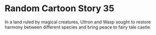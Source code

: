 # Random Cartoon Story 35

In a land ruled by magical creatures, Ultron and Wasp sought to restore harmony between different species and bring peace to fairy tale castle.
